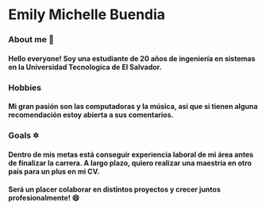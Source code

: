 # Emily Michelle Buendia
### About me :woman:
#### Hello everyone! Soy una estudiante de 20 años de ingeniería en sistemas en la Universidad Tecnologica de El Salvador.

### Hobbies 
#### Mi gran pasión son las computadoras y la música, así que si tienen alguna recomendación estoy abierta a sus comentarios. 

### Goals :six_pointed_star:
#### Dentro de mis metas está conseguir experiencia laboral de mi área antes de finalizar la carrera. A largo plazo, quiero realizar una maestría en otro país para un plus en mi CV.


#### Será un placer colaborar en distintos proyectos y crecer juntos profesionalmente! :smile:

